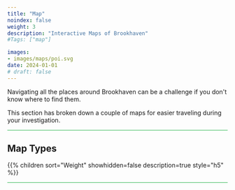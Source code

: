 ```yaml
---
title: "Map"
noindex: false
weight: 3
description: "Interactive Maps of Brookhaven"
#Tags: ["map"]

images:
- images/maps/poi.svg
date: 2024-01-01
# draft: false
--- 
```



Navigating all the places around Brookhaven can be a challenge if you don't know where to find them. 

This section has broken down a couple of maps for easier traveling during your investigation. 


<hr style="background-color: #28b44c" size=8>

## Map Types

{{% children sort="Weight" showhidden=false description=true style="h5"  %}}


<hr style="background-color: #28b44c" size=8>